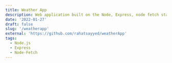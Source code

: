 ```yaml
---
title: Weather App
description: Web application built on the Node, Express, node fetch stack with the intention of looking for real time stats of weather & to make hands on API uasage.
date: '2022-01-27'
draft: false
slug: '/weatherapp'
external: 'https://github.com/rahatsayyed/weatherApp'
tags:
  - Node.js
  - Express
  - Node-Fetch
---
```

